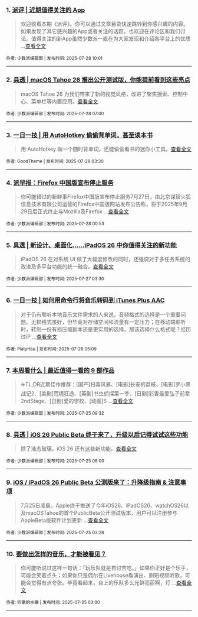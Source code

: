 ### 1. [派评 | 近期值得关注的 App](https://sspai.com/post/101405)

> 欢迎收看本期《派评》。你可以通过文章目录快速跳转到你感兴趣的内容。如果发现了其它感兴趣的App或者关注的话题，也欢迎在评论区和我们讨论。值得关注的新App虽然少数派一直在为大家发现和介绍各平台上的优质 ...[查看全文](https://sspai.com/post/101405) 

<sub>作者: 少数派编辑部 | 发布时间: 2025-07-28 10:01</sub>

---


### 2. [具透 | macOS Tahoe 26 推出公开测试版，你能提前看到这些亮点](https://sspai.com/post/101018)

> macOS Tahoe 26 为我们带来了新的视觉风格，改进了聚焦搜索、控制中心、菜单栏等内置应用。[查看全文](https://sspai.com/post/101018) 

<sub>作者: 少数派编辑部 | 发布时间: 2025-07-28 07:00</sub>

---


### 3. [一日一技 | 用 AutoHotkey 偷偷背单词，甚至读本书](https://sspai.com/post/101247)

> 用 AutoHotkey 做一个随时背单词，还能偷偷看书的迷你小工具。[查看全文](https://sspai.com/post/101247) 

<sub>作者: GoodTheme | 发布时间: 2025-07-28 03:30</sub>

---


### 4. [派早报：Firefox 中国版宣布停止服务](https://sspai.com/post/101383)

> 你可能错过的新鲜事Firefox中国版宣布停止服务7月27日，由北京谋智火狐信息技术有限公司运营的Firefox中国版网站发布公告称，将于2025年9月29日后正式终止与Mozilla及Firefox ...[查看全文](https://sspai.com/post/101383) 

<sub>作者: 少数派编辑部 | 发布时间: 2025-07-28 00:53</sub>

---


### 5. [具透 | 新设计、桌面化……iPadOS 26 中你值得关注的新功能](https://sspai.com/post/101027)

> iPadOS 26 在对系统 UI 做了大幅度修改的同时，还强调对于多任务系统的改进及多平台功能的统一融合。[查看全文](https://sspai.com/post/101027) 

<sub>作者: 少数派编辑部 | 发布时间: 2025-07-27 03:30</sub>

---


### 6. [一日一技 | 如何用命令行将音乐转码到 iTunes Plus AAC](https://sspai.com/post/101340)

> 对于仍有聆听本地音乐文件需求的人来说，音频格式的选择是一个重要问题。无损格式虽好，但毕竟对存储空间和流量有一定压力；在移动端聆听时，转制一份有损压缩副本还是更实用的选择。那该选择什么格式呢？经历过iP ...[查看全文](https://sspai.com/post/101340) 

<sub>作者: PlatyHsu | 发布时间: 2025-07-26 05:09</sub>

---


### 7. [本周看什么 | 最近值得一看的 9 部作品](https://sspai.com/post/101347)

> ☕️TL;DR近期佳作推荐：[国产]扫毒风暴、[电影]长安的荔枝、[电影]罗小黑战记2、[美剧]荒境狂途、[英剧]书虫侦探第一季、[日剧]彩香最爱弘子前辈2ndStage、[日剧]爱的学校、[动画]S ...[查看全文](https://sspai.com/post/101347) 

<sub>作者: 少数派编辑部 | 发布时间: 2025-07-25 09:32</sub>

---


### 8. [具透 | iOS 26 Public Beta 终于来了，升级以后记得试试这些功能](https://sspai.com/post/101311)

> 除了液态玻璃，iOS 26 还有这些新功能。[查看全文](https://sspai.com/post/101311) 

<sub>作者: 少数派编辑部 | 发布时间: 2025-07-25 08:00</sub>

---


### 9. [iOS / iPadOS 26 Public Beta 公测版来了：升降级指南 & 注意事项](https://sspai.com/post/101313)

> 7月25日凌晨，Apple终于推送了今年iOS26、iPadOS26、watchOS26以及macOSTahoe的首个PublicBeta公开测试版本，用户可以注册参与AppleBeta版软件计划更新 ...[查看全文](https://sspai.com/post/101313) 

<sub>作者: 少数派编辑部 | 发布时间: 2025-07-25 03:28</sub>

---


### 10. [要做出怎样的音乐，才能被看见？](https://sspai.com/post/101243)

> 你可能听说过这样一句话：「玩乐队就是自讨苦吃。」如果你正好是个乐手，可能会笑着点头；如果你只是偶尔在Livehouse看演出、刷短视频听歌，可能会觉得有点夸张。毕竟看起来，台上的乐队多么光鲜亮丽啊，灯 ...[查看全文](https://sspai.com/post/101243) 

<sub>作者: 听歌的水獭 | 发布时间: 2025-07-25 03:00</sub>

---

